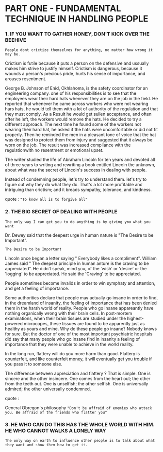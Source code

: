 # PART ONE - FUNDAMENTAL TECHNIQUE IN HANDLING PEOPLE

### 1. IF YOU WANT TO GATHER HONEY, DON'T KICK OVER THE BEEHIVE

```
People dont crictize themselves for anything, no matter how wrong it may be.
```

Crictism is futile because it puts a person on the defensive and ussually makes him strive to justify himself. Crictism is dangerous, because it wounds a person's precious pride, hurts his sense of importance, and arouses resentment.

George B. Johnson of Enid, Okhlahoma, is the safety coordinator for an engineering company. one of his responsibilities is to see that the employees wear their hard hats whenever they are on the job in the field. He reported that whenever he came across workers who were not wearing hars hats, he would tell them with a lot of authority of the regulation and that they must comply. As a Result he would get sullen acceptance, and often after he left, the workers would remove the hats.
He decided to try a different approach. The next time he found some of the workers not wearing their hard hat, he asked if the hats were uncomfortable or did not fit properly. Then he reminded the men in a pleasant tone of voice that the hat was designed to protect them from injury and suggested that it always be worn on the job. The result was increased compliance with the regulationwith no resentment or emotional upset.

The writer studied the life of Abraham Lincoln for ten years and devoted all of three years to writing and rewriting a book entitled Lincoln the unknown, about what was the secret of Lincoln's success in dealing with people.

Instead of condemning people, let's try to understand them. let's try to figure out why they do what they do. That's a lot more profitable and intriguing than crictism; and it breads sympathy, tolerance, and kindness.

quote : ``` "To know all is to forgive all" ```

### 2. THE BIG SECRET OF DEALING WITH PEOPLE

```
The only way I can get you to do anything is by giving you what you want
```

Dr. Dewey said that the deepest urge in human nature is "The Desire to be Important".

```
The Desire to be Important
```
Lincoln once began a letter saying " Everybody likes a compliment". William James said " The deepest principle in human anture is the craving to be appreciated". He didn't speak, mind you, of the 'wish' or 'desire' or the 'logging' to be appreciated. He said the 'Craving' to be appreciated.

People sometimes become invalids in order to win symphaty and attention, and get a feeling of importance.

Some authorities declare that people may actually go insane in order to find, in the dreamland of insanity, the feeling of importance that has been denied them in the harsh world of reality.
People who go insane appareantly have nothing organically wrong with their brain cells. In post-mortem examinations, when their brain tissues are studied under the highest-powered microcopes, these tissues are found to be apparently just as healthy as yours and mine.
Why do these people go insane?
Nobody knows for sure. But the doctor of one of the most important psychiatric hospitals did say that many people who go insane find in insanity a feeling of importance that they were unable to achieve in the world reality.

In the long run, flattery will do you more harm than good. Flattery is counterfeit, and like counterfeit money, it will eventually get you trouble if you pass it to someone else.

The difference between appreciation and flattery ? That is simple. One is sincere and the other insincere. One comes from the heart out; the other from the teeth out. One is unselfish; the other selfish. One is universally admired; the other universally condemned.

quote :

General Obregon's philosophy 
``` "Don't be affraid of enemies who attack you. Be affraid of the friends who flatter you" ```

### 3. HE WHO CAN DO THIS HAS THE WHOLE WORLD WITH HIM. HE WHO CANNOT WALKS A LONELY WAY

``` The only way on earth to influence other people is to talk about what they want and show them how to get it. ```


